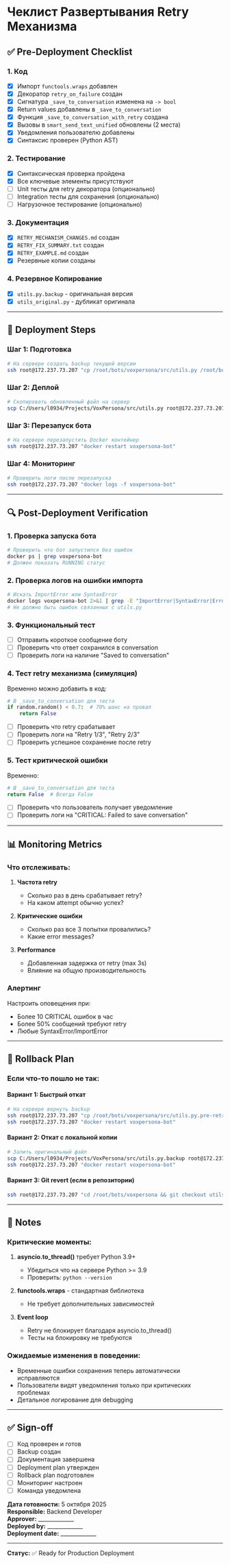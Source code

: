 # Чеклист Развертывания Retry Механизма

## ✅ Pre-Deployment Checklist

### 1. Код
- [x] Импорт `functools.wraps` добавлен
- [x] Декоратор `retry_on_failure` создан
- [x] Сигнатура `_save_to_conversation` изменена на `-> bool`
- [x] Return values добавлены в `_save_to_conversation`
- [x] Функция `_save_to_conversation_with_retry` создана
- [x] Вызовы в `smart_send_text_unified` обновлены (2 места)
- [x] Уведомления пользователю добавлены
- [x] Синтаксис проверен (Python AST)

### 2. Тестирование
- [x] Синтаксическая проверка пройдена
- [x] Все ключевые элементы присутствуют
- [ ] Unit тесты для retry декоратора (опционально)
- [ ] Integration тесты для сохранения (опционально)
- [ ] Нагрузочное тестирование (опционально)

### 3. Документация
- [x] `RETRY_MECHANISM_CHANGES.md` создан
- [x] `RETRY_FIX_SUMMARY.txt` создан
- [x] `RETRY_EXAMPLE.md` создан
- [x] Резервные копии созданы

### 4. Резервное Копирование
- [x] `utils.py.backup` - оригинальная версия
- [x] `utils_original.py` - дубликат оригинала

---

## 🚀 Deployment Steps

### Шаг 1: Подготовка
```bash
# На сервере создать backup текущей версии
ssh root@172.237.73.207 "cp /root/bots/voxpersona/src/utils.py /root/bots/voxpersona/src/utils.py.pre-retry-backup"
```

### Шаг 2: Деплой
```bash
# Скопировать обновленный файл на сервер
scp C:/Users/l0934/Projects/VoxPersona/src/utils.py root@172.237.73.207:/root/bots/voxpersona/src/
```

### Шаг 3: Перезапуск бота
```bash
# На сервере перезапустить Docker контейнер
ssh root@172.237.73.207 "docker restart voxpersona-bot"
```

### Шаг 4: Мониторинг
```bash
# Проверить логи после перезапуска
ssh root@172.237.73.207 "docker logs -f voxpersona-bot"
```

---

## 🔍 Post-Deployment Verification

### 1. Проверка запуска бота
```bash
# Проверить что бот запустился без ошибок
docker ps | grep voxpersona-bot
# Должен показать RUNNING статус
```

### 2. Проверка логов на ошибки импорта
```bash
# Искать ImportError или SyntaxError
docker logs voxpersona-bot 2>&1 | grep -E "ImportError|SyntaxError|Error"
# Не должно быть ошибок связанных с utils.py
```

### 3. Функциональный тест
- [ ] Отправить короткое сообщение боту
- [ ] Проверить что ответ сохранился в conversation
- [ ] Проверить логи на наличие "Saved to conversation"

### 4. Тест retry механизма (симуляция)
Временно можно добавить в код:
```python
# В _save_to_conversation для теста
if random.random() < 0.7:  # 70% шанс на провал
    return False
```
- [ ] Проверить что retry срабатывает
- [ ] Проверить логи на "Retry 1/3", "Retry 2/3"
- [ ] Проверить успешное сохранение после retry

### 5. Тест критической ошибки
Временно:
```python
# В _save_to_conversation для теста
return False  # Всегда False
```
- [ ] Проверить что пользователь получает уведомление
- [ ] Проверить логи на "CRITICAL: Failed to save conversation"

---

## 📊 Monitoring Metrics

### Что отслеживать:
1. **Частота retry**
   - Сколько раз в день срабатывает retry?
   - На каком attempt обычно успех?

2. **Критические ошибки**
   - Сколько раз все 3 попытки провалились?
   - Какие error messages?

3. **Performance**
   - Добавленная задержка от retry (max 3s)
   - Влияние на общую производительность

### Алертинг
Настроить оповещения при:
- Более 10 CRITICAL ошибок в час
- Более 50% сообщений требуют retry
- Любые SyntaxError/ImportError

---

## 🔄 Rollback Plan

### Если что-то пошло не так:

#### Вариант 1: Быстрый откат
```bash
# На сервере вернуть backup
ssh root@172.237.73.207 "cp /root/bots/voxpersona/src/utils.py.pre-retry-backup /root/bots/voxpersona/src/utils.py"
ssh root@172.237.73.207 "docker restart voxpersona-bot"
```

#### Вариант 2: Откат с локальной копии
```bash
# Залить оригинальный файл
scp C:/Users/l0934/Projects/VoxPersona/src/utils.py.backup root@172.237.73.207:/root/bots/voxpersona/src/utils.py
ssh root@172.237.73.207 "docker restart voxpersona-bot"
```

#### Вариант 3: Git revert (если в репозитории)
```bash
ssh root@172.237.73.207 "cd /root/bots/voxpersona && git checkout utils.py && docker restart voxpersona-bot"
```

---

## 📝 Notes

### Критические моменты:
1. **asyncio.to_thread()** требует Python 3.9+
   - Убедиться что на сервере Python >= 3.9
   - Проверить: `python --version`

2. **functools.wraps** - стандартная библиотека
   - Не требует дополнительных зависимостей

3. **Event loop**
   - Retry не блокирует благодаря asyncio.to_thread()
   - Тесты на блокировку не требуются

### Ожидаемые изменения в поведении:
- Временные ошибки сохранения теперь автоматически исправляются
- Пользователи видят уведомления только при критических проблемах
- Детальное логирование для debugging

---

## ✅ Sign-off

- [ ] Код проверен и готов
- [ ] Backup создан
- [ ] Документация завершена
- [ ] Deployment plan утвержден
- [ ] Rollback plan подготовлен
- [ ] Мониторинг настроен
- [ ] Команда уведомлена

**Дата готовности:** 5 октября 2025  
**Responsible:** Backend Developer  
**Approver:** _____________  
**Deployed by:** _____________  
**Deployment date:** _____________

---

**Статус:** ✅ Ready for Production Deployment
